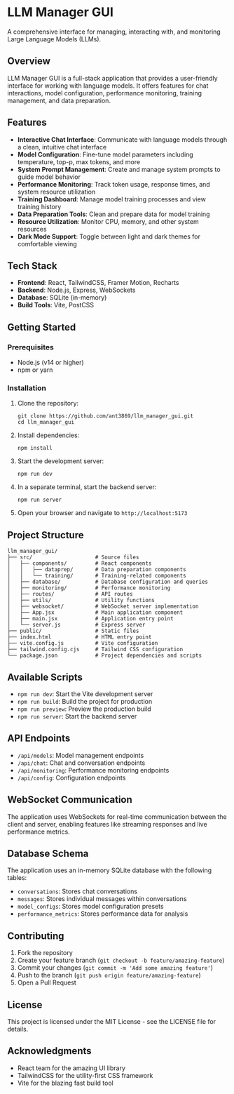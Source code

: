 # LLM Manager GUI

A comprehensive interface for managing, interacting with, and monitoring Large Language Models (LLMs).

## Overview

LLM Manager GUI is a full-stack application that provides a user-friendly interface for working with language models. It offers features for chat interactions, model configuration, performance monitoring, training management, and data preparation.

## Features

- **Interactive Chat Interface**: Communicate with language models through a clean, intuitive chat interface
- **Model Configuration**: Fine-tune model parameters including temperature, top-p, max tokens, and more
- **System Prompt Management**: Create and manage system prompts to guide model behavior
- **Performance Monitoring**: Track token usage, response times, and system resource utilization
- **Training Dashboard**: Manage model training processes and view training history
- **Data Preparation Tools**: Clean and prepare data for model training
- **Resource Utilization**: Monitor CPU, memory, and other system resources
- **Dark Mode Support**: Toggle between light and dark themes for comfortable viewing

## Tech Stack

- **Frontend**: React, TailwindCSS, Framer Motion, Recharts
- **Backend**: Node.js, Express, WebSockets
- **Database**: SQLite (in-memory)
- **Build Tools**: Vite, PostCSS

## Getting Started

### Prerequisites

- Node.js (v14 or higher)
- npm or yarn

### Installation

1. Clone the repository:
   ```
   git clone https://github.com/ant3869/llm_manager_gui.git
   cd llm_manager_gui
   ```

2. Install dependencies:
   ```
   npm install
   ```

3. Start the development server:
   ```
   npm run dev
   ```

4. In a separate terminal, start the backend server:
   ```
   npm run server
   ```

5. Open your browser and navigate to `http://localhost:5173`

## Project Structure

```
llm_manager_gui/
├── src/                    # Source files
│   ├── components/         # React components
│   │   ├── dataprep/       # Data preparation components
│   │   └── training/       # Training-related components
│   ├── database/           # Database configuration and queries
│   ├── monitoring/         # Performance monitoring
│   ├── routes/             # API routes
│   ├── utils/              # Utility functions
│   ├── websocket/          # WebSocket server implementation
│   ├── App.jsx             # Main application component
│   ├── main.jsx            # Application entry point
│   └── server.js           # Express server
├── public/                 # Static files
├── index.html              # HTML entry point
├── vite.config.js          # Vite configuration
├── tailwind.config.cjs     # Tailwind CSS configuration
└── package.json            # Project dependencies and scripts
```

## Available Scripts

- `npm run dev`: Start the Vite development server
- `npm run build`: Build the project for production
- `npm run preview`: Preview the production build
- `npm run server`: Start the backend server

## API Endpoints

- `/api/models`: Model management endpoints
- `/api/chat`: Chat and conversation endpoints
- `/api/monitoring`: Performance monitoring endpoints
- `/api/config`: Configuration endpoints

## WebSocket Communication

The application uses WebSockets for real-time communication between the client and server, enabling features like streaming responses and live performance metrics.

## Database Schema

The application uses an in-memory SQLite database with the following tables:
- `conversations`: Stores chat conversations
- `messages`: Stores individual messages within conversations
- `model_configs`: Stores model configuration presets
- `performance_metrics`: Stores performance data for analysis

## Contributing

1. Fork the repository
2. Create your feature branch (`git checkout -b feature/amazing-feature`)
3. Commit your changes (`git commit -m 'Add some amazing feature'`)
4. Push to the branch (`git push origin feature/amazing-feature`)
5. Open a Pull Request

## License

This project is licensed under the MIT License - see the LICENSE file for details.

## Acknowledgments

- React team for the amazing UI library
- TailwindCSS for the utility-first CSS framework
- Vite for the blazing fast build tool
